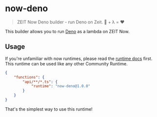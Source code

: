 # now-deno
> ZEIT Now Deno builder - run Deno on Zeit. 🦕 + λ = ❤

This builder allows you to run [Deno](https://deno.land) as a lambda on ZEIT Now.

## Usage

If you're unfamiliar with now runtimes, please read the [runtime docs](https://zeit.co/docs/runtimes) first. This runtime can be used like any other Community Runtime.

```json
{
	"functions": {
		"api/**/*.ts": {
			"runtime": "now-deno@1.0.0"
		}
	}
}
```
That's the simplest way to use this runtime!

